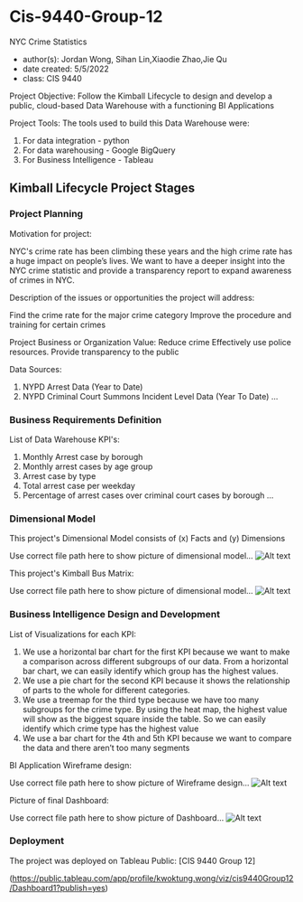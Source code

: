 # Cis-9440-Group-12

 NYC Crime Statistics
- author(s): Jordan Wong, Sihan Lin,Xiaodie Zhao,Jie Qu
- date created: 5/5/2022
- class: CIS 9440

Project Objective: Follow the Kimball Lifecycle to design and develop a public, cloud-based Data Warehouse with a functioning BI Applications

Project Tools:
The tools used to build this Data Warehouse were: 
1. For data integration - python
2. For data warehousing - Google BigQuery
3. For Business Intelligence - Tableau

## Kimball Lifecycle Project Stages

### Project Planning

Motivation for project:

NYC's crime rate has been climbing these years and the high crime rate has a huge impact on people’s lives. We want to have a deeper insight into the NYC crime statistic and provide a transparency report to expand awareness of crimes in NYC.


Description of the issues or opportunities the project will address:

Find the crime rate for the major crime category
Improve the procedure and training for certain crimes

Project Business or Organization Value:
Reduce crime
Effectively use police resources.
Provide transparency to the public

Data Sources:
1. NYPD Arrest Data (Year to Date)
2. NYPD Criminal Court Summons Incident Level Data (Year To Date)
...





### Business Requirements Definition

List of Data Warehouse KPI's:
1. Monthly Arrest case by borough
2. Monthly arrest cases by age group
3. Arrest case by type
4. Total arrest case per weekday
5. Percentage of arrest cases over criminal court cases by borough 
...

### Dimensional Model

This project's Dimensional Model consists of (x) Facts and (y) Dimensions

Use correct file path here to show picture of dimensional model...
![Alt text](https://github.com/barrypangteng/Cis-9440-Group-12/blob/e791915a1f6fe88415de57fef32fe8f20d5a29c6/Dimensional%20Model.png)

This project's Kimball Bus Matrix:

Use correct file path here to show picture of dimensional model...
![Alt text](https://github.com/barrypangteng/Cis-9440-Group-12/blob/cd131e75abdb9e94f741e32df7f86d24ff0b9483/Kimball%20BUS%20Matrix.png)

### Business Intelligence Design and Development

List of Visualizations for each KPI:
1. We use a horizontal bar chart for the first KPI because we want to make a comparison across different subgroups of our data. From a horizontal bar chart, we can easily identify which group has the highest values.
2. We use a pie chart for the second KPI because it shows the relationship of parts to the whole for different categories.
3. We use a treemap for the third type because we have too many subgroups for the crime type. By using the heat map, the highest value will show as the biggest square inside the table. So we can easily identify which crime type has the highest value
4. We use a bar chart for the 4th and 5th KPI because we want to compare the data and there aren’t too many segments

BI Application Wireframe design:

Use correct file path here to show picture of Wireframe design...
![Alt text](/img/wireframe_design.JPG)

Picture of final Dashboard:

Use correct file path here to show picture of Dashboard...
![Alt text](/img/Dashboard.JPG)






### Deployment

The project was deployed on Tableau Public: [CIS 9440 Group 12]

(https://public.tableau.com/app/profile/kwoktung.wong/viz/cis9440Group12/Dashboard1?publish=yes)
